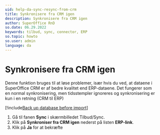 ```yaml
---
uid: help-da-sync-resync-from-crm
title: Synkronisere fra CRM igen
description: Synkronisere fra CRM igen
author: SuperOffice RnD
so.date: 06.29.2022
keywords: tilbud, sync, connector, ERP
so.topic: howto
so.user: admin
language: da
---
```


# Synkronisere fra CRM igen

Denne funktion bruges til at løse problemer, især hvis du ved, at dataene i SuperOffice CRM er af bedre kvalitet end ERP-dataene. Det fungerer som en normal synkronisering, men tidsstempler ignoreres og synkronisering er kun i en retning (CRM til ERP)

[!include[Back up database before import](../../../../admin/import/learn/includes/caution-backup-before-import.md)]

1. Gå til fanen **Sync** i skærmbilledet Tilbud/Sync.
2. Klik på **Synkroniser fra CRM igen** nederst på listen **ERP-link**.
3. Klik på **Ja** for at bekræfte
